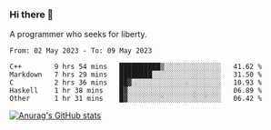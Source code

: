 ### Hi there 👋

<!--
**shejialuo/shejialuo** is a ✨ _special_ ✨ repository because its `README.md` (this file) appears on your GitHub profile.

Here are some ideas to get you started:

- 🔭 I’m currently working on ...
- 🌱 I’m currently learning ...
- 👯 I’m looking to collaborate on ...
- 🤔 I’m looking for help with ...
- 💬 Ask me about ...
- 📫 How to reach me: ...
- 😄 Pronouns: ...
- ⚡ Fun fact: ...
-->

A programmer who seeks for liberty.

<!--START_SECTION:waka-->

```text
From: 02 May 2023 - To: 09 May 2023

C++        9 hrs 54 mins   ██████████▒░░░░░░░░░░░░░░   41.62 %
Markdown   7 hrs 29 mins   ████████░░░░░░░░░░░░░░░░░   31.50 %
C          2 hrs 36 mins   ██▓░░░░░░░░░░░░░░░░░░░░░░   10.93 %
Haskell    1 hr 38 mins    █▓░░░░░░░░░░░░░░░░░░░░░░░   06.89 %
Other      1 hr 31 mins    █▓░░░░░░░░░░░░░░░░░░░░░░░   06.42 %
```

<!--END_SECTION:waka-->

[![Anurag's GitHub stats](https://github-readme-stats.vercel.app/api?username=shejialuo&show_icons=true&theme=dracula)](https://github.com/anuraghazra/github-readme-stats)
